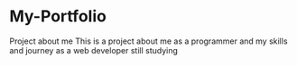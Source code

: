 # My-Portfolio
Project about me 
This is a project about me as a programmer and my skills and journey as a web developer still studying 
